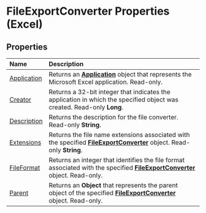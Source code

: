 
# FileExportConverter Properties (Excel)

## Properties



|**Name**|**Description**|
|:-----|:-----|
| [Application](e8f75f30-03e8-da01-e812-9d04e2dd12e8.md)|Returns an  **[Application](19b73597-5cf9-4f56-8227-b5211f657f6f.md)** object that represents the Microsoft Excel application. Read-only.|
| [Creator](f008a8c9-89a6-a0a9-4f26-acffdde29e6a.md)|Returns a 32-bit integer that indicates the application in which the specified object was created. Read-only  **Long**.|
| [Description](b2bc70da-550b-9286-b534-315ba0916c85.md)|Returns the description for the file converter. Read-only  **String**.|
| [Extensions](448fdc36-4f11-1dff-98c1-797339e04ddb.md)|Returns the file name extensions associated with the specified  **[FileExportConverter](299f018e-0dfa-c101-7538-4a285918ac20.md)** object. Read-only **String**.|
| [FileFormat](cdf0a922-ae9e-76b1-c8e5-228298920373.md)|Returns an integer that identifies the file format associated with the specified  **[FileExportConverter](299f018e-0dfa-c101-7538-4a285918ac20.md)** object. Read-only.|
| [Parent](a8dd4d58-b5b3-125e-decb-49d2e169b6af.md)|Returns an  **Object** that represents the parent object of the specified **[FileExportConverter](299f018e-0dfa-c101-7538-4a285918ac20.md)** object. Read-only.|
